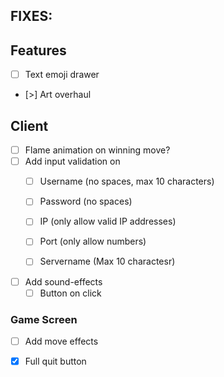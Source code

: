 ## FIXES:

## Features
- [ ] Text emoji drawer
- [>] Art overhaul

## Client
- [ ] Flame animation on winning move?
- [ ] Add input validation on 
    - [ ] Username (no spaces, max 10 characters)
    - [ ] Password (no spaces)
    - [ ] IP (only allow valid IP addresses)
    - [ ] Port (only allow numbers)
    - [ ] Servername (Max 10 charactesr)


- [ ] Add sound-effects 
    - [ ] Button on click

### Game Screen
- [ ] Add move effects


- [x] Full quit button
